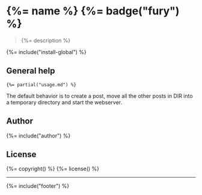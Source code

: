 # {%= name %} {%= badge("fury") %}

> {%= description %}

{%= include("install-global") %}

## General help 

```
{%= partial("usage.md") %}
```

The default behavior is to create a post, move all the other posts in DIR
into a temporary directory and start the webserver.

## Author
{%= include("author") %}

## License
{%= copyright() %}
{%= license() %}

***

{%= include("footer") %}
